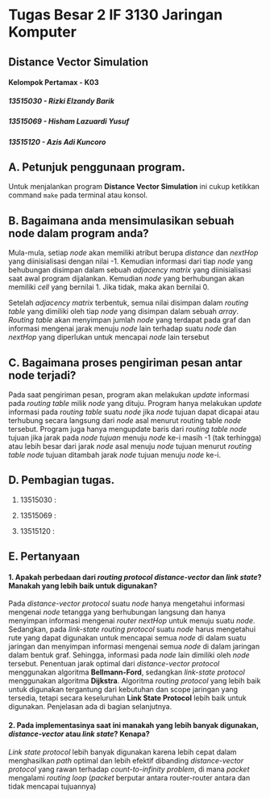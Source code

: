 # Tugas Besar 2 IF 3130 Jaringan Komputer
## Distance Vector Simulation
#### Kelompok Pertamax - K03
##### 13515030 - Rizki Elzandy Barik
##### 13515069 - Hisham Lazuardi Yusuf
##### 13515120 - Azis Adi Kuncoro

## A. Petunjuk penggunaan program.

Untuk menjalankan program **Distance Vector Simulation** ini cukup ketikkan command `make` pada terminal atau konsol.

## B. Bagaimana anda mensimulasikan sebuah node dalam program anda?
Mula-mula, setiap *node* akan memiliki atribut berupa *distance* dan *nextHop* yang diinisialisasi dengan nilai -1. Kemudian informasi dari tiap *node* yang behubungan disimpan dalam sebuah *adjacency matrix* yang diinisialisasi saat awal program dijalankan. Kemudian *node* yang berhubungan akan memiliki *cell* yang bernilai 1. Jika tidak, maka akan bernilai 0.

Setelah *adjacency matrix* terbentuk, semua nilai disimpan dalam *routing table* yang dimiliki oleh tiap *node* yang disimpan dalam sebuah *array*. *Routing table* akan menyimpan jumlah *node* yang terdapat pada graf dan informasi mengenai jarak	menuju *node* lain terhadap suatu *node* dan *nextHop* yang diperlukan untuk mencapai *node* lain tersebut

## C. Bagaimana proses pengiriman pesan antar node terjadi?
Pada saat pengiriman pesan, program akan melakukan *update* informasi pada *routing table* milik *node* yang dituju. Program hanya melakukan *update* informasi pada *routing table* suatu *node* jika *node* tujuan dapat dicapai atau terhubung secara langsung dari *node* asal menurut routing table *node* tersebut. Program juga hanya mengupdate baris dari *routing table node* tujuan jika jarak pada *node tujuan* menuju *node* ke-i masih -1 (tak terhingga) atau lebih besar dari jarak *node* asal menuju *node* tujuan menurut *routing table node* tujuan ditambah jarak *node* tujuan menuju *node* ke-i.

## D. Pembagian tugas.

1. 13515030 :

2. 13515069 :

3. 13515120 :

## E. Pertanyaan
#### 1. Apakah perbedaan dari *routing protocol distance-vector* dan *link state*? Manakah yang lebih baik untuk digunakan?
Pada *distance-vector protocol* suatu *node* hanya mengetahui informasi mengenai *node* tetangga yang berhubungan langsung dan hanya menyimpan informasi mengenai *router nextHop* untuk menuju suatu *node*. Sedangkan, pada *link-state routing protocol* suatu *node* harus mengetahui rute yang dapat digunakan untuk mencapai semua *node* di dalam suatu jaringan dan menyimpan informasi mengenai semua *node* di dalam jaringan dalam bentuk graf. Sehingga, informasi pada *node* lain dimiliki oleh *node* tersebut. Penentuan jarak optimal dari *distance-vector protocol* menggunakan algoritma **Bellmann-Ford**, sedangkan *link-state protocol* menggunakan algoritma **Dijkstra**.
Algoritma *routing protocol* yang lebih baik untuk digunakan tergantung dari kebutuhan dan scope jaringan yang tersedia, tetapi secara keseluruhan **Link State Protocol**  lebih baik untuk digunakan. Penjelasan ada di bagian selanjutnya.

#### 2. Pada implementasinya saat ini manakah yang lebih banyak digunakan, *distance-vector* atau *link state*? Kenapa?
*Link state protocol* lebih banyak digunakan karena lebih cepat dalam menghasilkan *path* optimal dan lebih efektif dibanding *distance-vector protocol* yang rawan terhadap *count-to-infinity problem*, di mana *packet* mengalami *routing loop* (*packet* berputar antara router-router antara dan tidak mencapai tujuannya)
